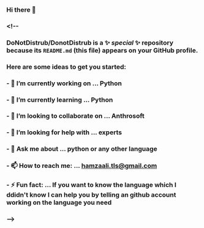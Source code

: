 ### Hi there 👋

###  <!--
### **DoNotDistrub/DonotDistrub** is a ✨ _special_ ✨ repository because its `README.md` (this file) appears on your GitHub profile.

### Here are some ideas to get you started:

### - 🔭 I’m currently working on ... Python
### - 🌱 I’m currently learning ... Python
### - 👯 I’m looking to collaborate on ... Anthrosoft 
### - 🤔 I’m looking for help with ... experts
### - 💬 Ask me about ... python or any other language
### - 📫 How to reach me: ... hamzaali.tls@gmail.com
### - ⚡ Fun fact: ... If you want to know the language which I ddidn't know I can help you by telling an github account working on the language you need
### -->
